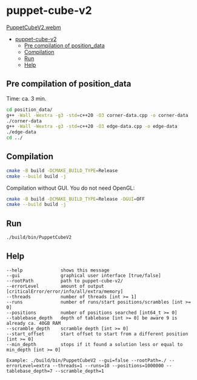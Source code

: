 # puppet-cube-v2
[PuppetCubeV2.webm](https://github.com/user-attachments/assets/a0779cad-28bf-48d4-9e59-f1440ea8e9c0)

<!--toc:start-->
- [puppet-cube-v2](#puppet-cube-v2)
  - [Pre compilation of position_data](#pre-compilation-of-position_data)
  - [Compilation](#compilation)
  - [Run](#run)
  - [Help](#help)
<!--toc:end-->

## Pre compilation of position_data

Time: ca. 3 min.

```bash
cd position_data/
g++ -Wall -Wextra -g3 -std=c++20 -O3 corner-data.cpp -o corner-data
./corner-data
g++ -Wall -Wextra -g3 -std=c++20 -O3 edge-data.cpp -o edge-data
./edge-data
cd ../
```

## Compilation

```bash
cmake -B build -DCMAKE_BUILD_TYPE=Release
cmake --build build -j
```

Compilation without GUI. You do not need OpenGL:

```bash
cmake -B build -DCMAKE_BUILD_TYPE=Release -DGUI=OFF
cmake --build build -j
```

## Run

```bash
./build/bin/PuppetCubeV2
```

## Help
```
--help              shows this message
--gui               graphical user interface [true/false]
--rootPath          path to puppet-cube-v2/
--errorLevel        amount of output [criticalError/error/info/all/extra/memory]
--threads           number of threads [int >= 1]
--runs              number of runs/start positions/scrambles [int >= 0]
--positions         number of positions searched [int64_t >= 0]
--tablebase_depth   depth of tablebase [int >= 0] be aware 9 is already ca. 40GB RAM
--scramble_depth    scramble depth [int >= 0]
--start_offset      start offset to start from a different position [int >= 0]
--min_depth         stops if it found a solution less or equal to min_depth [int >= 0]

Example: ./build/bin/PuppetCubeV2 --gui=false --rootPath=./ --errorLevel=extra --threads=1 --runs=10 --positions=1000000 --tablebase_depth=7 --scramble_depth=1
```
